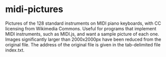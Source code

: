 # midi-pictures
Pictures of the 128 standard instruments on MIDI piano keyboards, with CC licensing from Wikimedia Commons.
Useful for programs that implement MIDI instruments, such as MIDI.js, and want a sample picture of each one.
Images significantly larger than 2000x2000px have been reduced from the original file. The address of the original file is given in the tab-delimited file index.txt.
